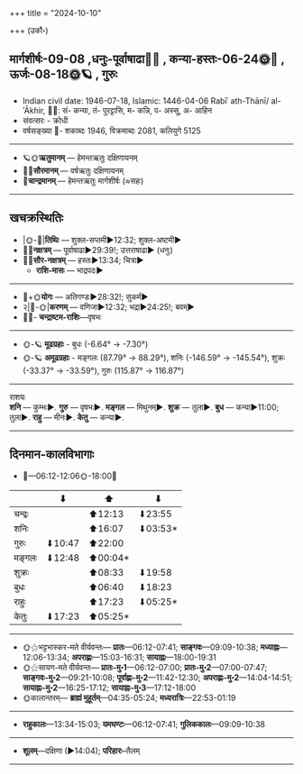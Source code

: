 +++
title = "2024-10-10"

+++
(उकौ॰)
## मार्गशीर्षः-09-08  ,धनुः-पूर्वाषाढा🌛🌌  ,  कन्या-हस्तः-06-24🌞🌌  ,  ऊर्जः-08-18🌞🪐  , गुरुः
- Indian civil date: 1946-07-18, Islamic: 1446-04-06 Rabīʿ ath-Thānī/ al-ʾĀkhir, 🌌🌞: सं- कन्या, तं- पुरट्टासि, म- कन्नि, प- अस्सू, अ- आहिन
- संवत्सरः - क्रोधी
- वर्षसङ्ख्या 🌛- शकाब्दः 1946, विक्रमाब्दः 2081, कलियुगे 5125
___________________
- 🪐🌞**ऋतुमानम्** — हेमन्तऋतुः दक्षिणायनम्
- 🌌🌞**सौरमानम्** — वर्षऋतुः दक्षिणायनम्
- 🌛**चान्द्रमानम्** — हेमन्तऋतुः मार्गशीर्षः (≈सहः)
___________________


## खचक्रस्थितिः
- |🌞-🌛|**तिथिः** — शुक्ल-सप्तमी►12:32; शुक्ल-अष्टमी►  
- 🌌🌛**नक्षत्रम्** — पूर्वाषाढा►29:39!; उत्तराषाढा► (धनुः)  
- 🌌🌞**सौर-नक्षत्रम्** — हस्तः►13:34; चित्रा►  
  - **राशि-मासः** — भाद्रपदः► 
___________________
- 🌛+🌞**योगः** — अतिगण्डः►28:32!; सुकर्म►  
- २|🌛-🌞|**करणम्** — वणिजा►12:32; भद्रा►24:25!; बवम्►  
- 🌌🌛- **चन्द्राष्टम-राशिः**—वृषभः  
___________________
- 🌞-🪐 **मूढग्रहाः** - बुधः (-6.64° → -7.30°)
- 🌞-🪐 **अमूढग्रहाः** - मङ्गलः (87.79° → 88.29°), शनिः (-146.59° → -145.54°), शुक्रः (-33.37° → -33.59°), गुरुः (115.87° → 116.87°)
___________________
राशयः  
**शनि** — कुम्भः►. **गुरु** — वृषभः►. **मङ्गल** — मिथुनम्►. **शुक्र** — तुला►. **बुध** — कन्या►11:00; तुला►. **राहु** — मीनः►. **केतु** — कन्या►. 
___________________


## दिनमान-कालविभागाः
- 🌅—06:12-12:06🌞-18:00🌇  

|      |⬇     |⬆     |⬇     |
|------|-----|-----|------|
|चन्द्रः|     |⬆12:13 |⬇23:55 |
|शनिः   |     |⬆16:07 |⬇03:53*|
|गुरुः  |⬇10:47 |⬆22:00 |     |
|मङ्गलः |⬇12:48 |⬆00:04*|     |
|शुक्रः |     |⬆08:33 |⬇19:58 |
|बुधः   |     |⬆06:40 |⬇18:23 |
|राहुः  |     |⬆17:23 |⬇05:25*|
|केतुः  |⬇17:23 |⬆05:25*|     |
___________________
- 🌞⚝भट्टभास्कर-मते वीर्यवन्तः— **प्रातः**—06:12-07:41; **साङ्गवः**—09:09-10:38; **मध्याह्नः**—12:06-13:34; **अपराह्णः**—15:03-16:31; **सायाह्नः**—18:00-19:31  
- 🌞⚝सायण-मते वीर्यवन्तः— **प्रातः-मु॰1**—06:12-07:00; **प्रातः-मु॰2**—07:00-07:47; **साङ्गवः-मु॰2**—09:21-10:08; **पूर्वाह्णः-मु॰2**—11:42-12:30; **अपराह्णः-मु॰2**—14:04-14:51; **सायाह्नः-मु॰2**—16:25-17:12; **सायाह्नः-मु॰3**—17:12-18:00  
- 🌞कालान्तरम्— **ब्राह्मं मुहूर्तम्**—04:35-05:24; **मध्यरात्रिः**—22:53-01:19  
___________________
- **राहुकालः**—13:34-15:03; **यमघण्टः**—06:12-07:41; **गुलिककालः**—09:09-10:38  
___________________
- **शूलम्**—दक्षिणा (►14:04); **परिहारः**–तैलम्  
___________________
